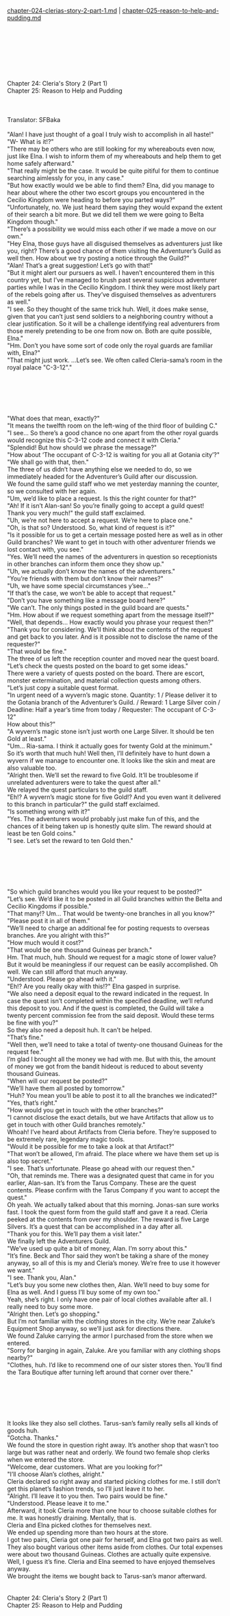 [chapter-024-clerias-story-2-part-1.md](./chapter-024-clerias-story-2-part-1.md) | [chapter-025-reason-to-help-and-pudding.md](./chapter-025-reason-to-help-and-pudding.md) <br/>
<br/>
<br/>
<br/>
<br/>
<br/>
<br/>
<br/>
<br/>
Chapter 24: Cleria's Story 2 (Part 1)<br/>
Chapter 25: Reason to Help and Pudding<br/>
<br/>
 <br/>
<br/>
 Translator: SFBaka <br/>
<br/>
"Alan! I have just thought of a goal I truly wish to accomplish in all haste!"<br/>
"W- What is it!?"<br/>
"There may be others who are still looking for my whereabouts even now, just like Elna. I wish to inform them of my whereabouts and help them to get home safely afterward."<br/>
"That really might be the case. It would be quite pitiful for them to continue searching aimlessly for you, in any case."<br/>
"But how exactly would we be able to find them? Elna, did you manage to hear about where the other two escort groups you encountered in the Cecilio Kingdom were heading to before you parted ways?"<br/>
"Unfortunately, no. We just heard them saying they would expand the extent of their search a bit more. But we did tell them we were going to Belta Kingdom though."<br/>
"There’s a possibility we would miss each other if we made a move on our own."<br/>
"Hey Elna, those guys have all disguised themselves as adventurers just like you, right? There’s a good chance of them visiting the Adventurer’s Guild as well then. How about we try posting a notice through the Guild?"<br/>
"Alan! That’s a great suggestion! Let’s go with that!"<br/>
"But it might alert our pursuers as well. I haven’t encountered them in this country yet, but I’ve managed to brush past several suspicious adventurer parties while I was in the Cecilio Kingdom. I think they were most likely part of the rebels going after us. They’ve disguised themselves as adventurers as well."<br/>
"I see. So they thought of the same trick huh. Well, it does make sense, given that you can’t just send soldiers to a neighboring country without a clear justification. So it will be a challenge identifying real adventurers from those merely pretending to be one from now on. Both are quite possible, Elna."<br/>
"Hm. Don’t you have some sort of code only the royal guards are familiar with, Elna?"<br/>
"That might just work. …Let’s see. We often called Cleria-sama’s room in the royal palace "C-3-12"."<br/>
<br/>
<br/>
<br/>
<br/>
<br/>
<br/>
"What does that mean, exactly?"<br/>
"It means the twelfth room on the left-wing of the third floor of building C."<br/>
"I see… So there’s a good chance no one apart from the other royal guards would recognize this C-3-12 code and connect it with Cleria."<br/>
"Splendid! But how should we phrase the message?"<br/>
"How about ‘The occupant of C-3-12 is waiting for you all at Gotania city’?"<br/>
"We shall go with that, then."<br/>
The three of us didn’t have anything else we needed to do, so we immediately headed for the Adventurer’s Guild after our discussion.<br/>
We found the same guild staff who we met yesterday manning the counter, so we consulted with her again.<br/>
"Um, we’d like to place a request. Is this the right counter for that?"<br/>
"Ah! If it isn’t Alan-san! So you’re finally going to accept a guild quest! Thank you very much!" the guild staff exclaimed.<br/>
"Uh, we’re not here to accept a request. We’re here to place one."<br/>
"Oh, is that so? Understood. So, what kind of request is it?"<br/>
"Is it possible for us to get a certain message posted here as well as in other Guild branches? We want to get in touch with other adventurer friends we lost contact with, you see."<br/>
"Yes. We’ll need the names of the adventurers in question so receptionists in other branches can inform them once they show up."<br/>
"Uh, we actually don’t know the names of the adventurers."<br/>
"You’re friends with them but don’t know their names?"<br/>
"Uh, we have some special circumstances y’see…"<br/>
"If that’s the case, we won’t be able to accept that request."<br/>
"Don’t you have something like a message board here?"<br/>
"We can’t. The only things posted in the guild board are quests."<br/>
"Hm. How about if we request something apart from the message itself?"<br/>
"Well, that depends… How exactly would you phrase your request then?"<br/>
"Thank you for considering. We’ll think about the contents of the request and get back to you later. And is it possible not to disclose the name of the requester?"<br/>
"That would be fine."<br/>
The three of us left the reception counter and moved near the quest board.<br/>
"Let’s check the quests posted on the board to get some ideas."<br/>
There were a variety of quests posted on the board. There are escort, monster extermination, and material collection quests among others.<br/>
"Let’s just copy a suitable quest format.<br/>
"In urgent need of a wyvern’s magic stone. Quantity: 1 / Please deliver it to the Gotania branch of the Adventurer’s Guild. / Reward: 1 Large Silver coin / Deadline: Half a year’s time from today / Requester: The occupant of C-3-12"<br/>
How about this?"<br/>
"A wyvern’s magic stone isn’t just worth one Large Silver. It should be ten Gold at least."<br/>
"Um… Ria-sama. I think it actually goes for twenty Gold at the minimum."<br/>
So it’s worth that much huh! Well then, I’ll definitely have to hunt down a wyvern if we manage to encounter one. It looks like the skin and meat are also valuable too.<br/>
"Alright then. We’ll set the reward to five Gold. It’ll be troublesome if unrelated adventurers were to take the quest after all."<br/>
We relayed the quest particulars to the guild staff.<br/>
"Eh!? A wyvern’s magic stone for five Gold!? And you even want it delivered to this branch in particular?" the guild staff exclaimed.<br/>
"Is something wrong with it?"<br/>
"Yes. The adventurers would probably just make fun of this, and the chances of it being taken up is honestly quite slim. The reward should at least be ten Gold coins."<br/>
"I see. Let’s set the reward to ten Gold then."<br/>
<br/>
<br/>
<br/>
<br/>
<br/>
<br/>
"So which guild branches would you like your request to be posted?"<br/>
"Let’s see. We’d like it to be posted in all Guild branches within the Belta and Cecilio Kingdoms if possible."<br/>
"That many!? Um… That would be twenty-one branches in all you know?"<br/>
"Please post it in all of them."<br/>
"We’ll need to charge an additional fee for posting requests to overseas branches. Are you alright with this?"<br/>
"How much would it cost?"<br/>
"That would be one thousand Guineas per branch."<br/>
Hm. That much, huh. Should we request for a magic stone of lower value? But it would be meaningless if our request can be easily accomplished. Oh well. We can still afford that much anyway.<br/>
"Understood. Please go ahead with it."<br/>
"Eh!? Are you really okay with this!?" Elna gasped in surprise.<br/>
"We also need a deposit equal to the reward indicated in the request. In case the quest isn’t completed within the specified deadline, we’ll refund this deposit to you. And if the quest is completed, the Guild will take a twenty percent commission fee from the said deposit. Would these terms be fine with you?"<br/>
So they also need a deposit huh. It can’t be helped.<br/>
"That’s fine."<br/>
"Well then, we’ll need to take a total of twenty-one thousand Guineas for the request fee."<br/>
I’m glad I brought all the money we had with me. But with this, the amount of money we got from the bandit hideout is reduced to about seventy thousand Guineas.<br/>
"When will our request be posted?"<br/>
"We’ll have them all posted by tomorrow."<br/>
"Huh? You mean you’ll be able to post it to all the branches we indicated?"<br/>
"Yes, that’s right."<br/>
"How would you get in touch with the other branches?"<br/>
"I cannot disclose the exact details, but we have Artifacts that allow us to get in touch with other Guild branches remotely."<br/>
Whoah! I’ve heard about Artifacts from Cleria before. They’re supposed to be extremely rare, legendary magic tools.<br/>
"Would it be possible for me to take a look at that Artifact?"<br/>
"That won’t be allowed, I’m afraid. The place where we have them set up is also top secret."<br/>
"I see. That’s unfortunate. Please go ahead with our request then."<br/>
"Oh, that reminds me. There was a designated quest that came in for you earlier, Alan-san. It’s from the Tarus Company. These are the quest contents. Please confirm with the Tarus Company if you want to accept the quest."<br/>
Oh yeah. We actually talked about that this morning. Jonas-san sure works fast. I took the quest form from the guild staff and gave it a read. Cleria peeked at the contents from over my shoulder. The reward is five Large Silvers. It’s a quest that can be accomplished in a day after all.<br/>
"Thank you for this. We’ll pay them a visit later."<br/>
We finally left the Adventurers Guild.<br/>
"We’ve used up quite a bit of money, Alan. I’m sorry about this."<br/>
"It’s fine. Beck and Thor said they won’t be taking a share of the money anyway, so all of this is my and Cleria’s money. We’re free to use it however we want."<br/>
"I see. Thank you, Alan."<br/>
"Let’s buy you some new clothes then, Alan. We’ll need to buy some for Elna as well. And I guess I’ll buy some of my own too."<br/>
Yeah, she’s right. I only have one pair of local clothes available after all. I really need to buy some more.<br/>
"Alright then. Let’s go shopping."<br/>
But I’m not familiar with the clothing stores in the city. We’re near Zaluke’s Equipment Shop anyway, so we’ll just ask for directions there.<br/>
We found Zaluke carrying the armor I purchased from the store when we entered.<br/>
"Sorry for barging in again, Zaluke. Are you familiar with any clothing shops nearby?"<br/>
"Clothes, huh. I’d like to recommend one of our sister stores then. You’ll find the Tara Boutique after turning left around that corner over there."<br/>
<br/>
<br/>
<br/>
<br/>
<br/>
<br/>
It looks like they also sell clothes. Tarus-san’s family really sells all kinds of goods huh.<br/>
"Gotcha. Thanks."<br/>
We found the store in question right away. It’s another shop that wasn’t too large but was rather neat and orderly. We found two female shop clerks when we entered the store.<br/>
"Welcome, dear customers. What are you looking for?"<br/>
"I’ll choose Alan’s clothes, alright."<br/>
Cleria declared so right away and started picking clothes for me. I still don’t get this planet’s fashion trends, so I’ll just leave it to her.<br/>
"Alright. I’ll leave it to you then. Two pairs would be fine."<br/>
"Understood. Please leave it to me."<br/>
Afterward, it took Cleria more than one hour to choose suitable clothes for me. It was honestly draining. Mentally, that is.<br/>
Cleria and Elna picked clothes for themselves next.<br/>
We ended up spending more than two hours at the store.<br/>
I got two pairs, Cleria got one pair for herself, and Elna got two pairs as well. They also bought various other items aside from clothes. Our total expenses were about two thousand Guineas. Clothes are actually quite expensive.<br/>
Well, I guess it’s fine. Cleria and Elna seemed to have enjoyed themselves anyway.<br/>
We brought the items we bought back to Tarus-san’s manor afterward.<br/>
<br/>
<br/>
Chapter 24: Cleria's Story 2 (Part 1)<br/>
Chapter 25: Reason to Help and Pudding<br/>
<br/>
 <br/>
<br/>
<br/>
<br/>
<br/>
<br/>
<br/>
<br/>
<br/>
<br/>
<br/> <br/>
[chapter-024-clerias-story-2-part-1.md](./chapter-024-clerias-story-2-part-1.md) | [chapter-025-reason-to-help-and-pudding.md](./chapter-025-reason-to-help-and-pudding.md) <br/>
